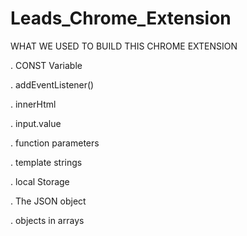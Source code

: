 # Leads_Chrome_Extension


WHAT WE USED TO BUILD THIS CHROME EXTENSION

. CONST Variable

. addEventListener()

. innerHtml

. input.value

. function parameters

. template strings

. local Storage

. The JSON object

. objects in arrays
